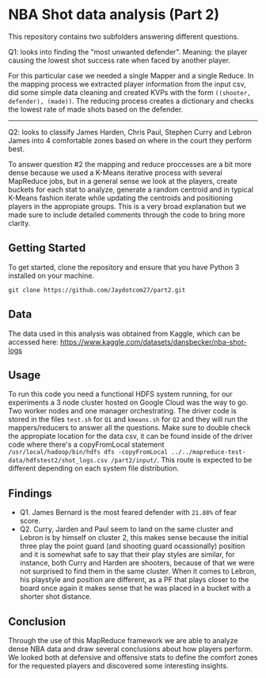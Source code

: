 # NBA Shot data analysis (Part 2)

This repository contains two subfolders answering different questions. 

Q1: looks into finding the "most unwanted defender". Meaning: the player causing the lowest shot success rate when faced by another player.

For this particular case we needed a single Mapper and a single Reduce. In the mapping process we extracted player information from the input csv, did some simple data cleaning and created KVPs with the form `((shooter, defender), (made))`.
The reducing process creates a dictionary and checks the lowest rate of made shots based on the defender.

-----------------------

Q2: looks to classify James Harden, Chris Paul, Stephen Curry and Lebron James into 4 comfortable zones based on where in the court they perform best. 

To answer question #2 the mapping and reduce proccesses are a bit more dense because we used a K-Means iterative process with several MapReduce jobs, but in a general sense we look at the players, create buckets for each stat to analyze, generate a random centroid and in typical K-Means fashion iterate while updating the centroids and positioning players in the appropiate groups. This is a very broad explanation but we made sure to include detailed comments through the code to bring more clarity.

## Getting Started

To get started, clone the repository and ensure that you have Python 3 installed on your machine.

`git clone https://github.com/Jaydotcom27/part2.git`

## Data

The data used in this analysis was obtained from Kaggle, which can be accessed here: https://www.kaggle.com/datasets/dansbecker/nba-shot-logs

## Usage

To run this code you need a functional HDFS system running, for our experiments a 3 node cluster hosted on Google Cloud was the way to go. Two worker nodes and one manager orchestrating.
The driver code is stored in the files `test.sh` for `Q1` and `kmeans.sh` for `Q2` and they will run the mappers/reducers to answer all the questions. Make sure to double check the appropiate location for the data csv, it can be found
inside of the driver code where there's a copyFromLocal statement `/usr/local/hadoop/bin/hdfs dfs -copyFromLocal ../../mapreduce-test-data/hdfstest2/shot_logs.csv /part2/input/`. 
This route is expected to be different depending on each system file distribution. 

## Findings

- Q1. James Bernard is the most feared defender with `21.88%` of fear score.
- Q2. Curry, Jarden and Paul seem to land on the same cluster and Lebron is by himself on cluster 2, this makes sense because the initial three play the point guard (and shooting guard ocassionally) position and it is somewhat safe to say that their play styles are similar, for instance, both Curry and Harden are shooters, because of that we were not surprised to find them in the same cluster. When it comes to Lebron, his playstyle and position are different, as a PF that plays closer to the board once again it makes sense that he was placed in a bucket with a shorter shot distance.  


## Conclusion 

Through the use of this MapReduce framework we are able to analyze dense NBA data and draw several conclusions about how players perform. We looked both at defensive and offensive stats to define the comfort zones for the requested players and discovered some interesting insights.

